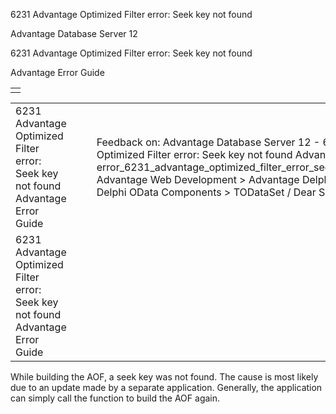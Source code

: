 6231 Advantage Optimized Filter error: Seek key not found




Advantage Database Server 12  

6231 Advantage Optimized Filter error: Seek key not found

Advantage Error Guide

|  |
| --- |
|  |

|  |  |  |  |  |
| --- | --- | --- | --- | --- |
| 6231 Advantage Optimized Filter error: Seek key not found  Advantage Error Guide |  |  | Feedback on: Advantage Database Server 12 - 6231 Advantage Optimized Filter error: Seek key not found Advantage Error Guide error\_6231\_advantage\_optimized\_filter\_error\_seek\_key\_not\_found Advantage Web Development > Advantage Delphi OData Client > Delphi OData Components > TODataSet / Dear Support Staff, |  |
| 6231 Advantage Optimized Filter error: Seek key not found  Advantage Error Guide |  |  |  |  |

While building the AOF, a seek key was not found. The cause is most likely due to an update made by a separate application. Generally, the application can simply call the function to build the AOF again.